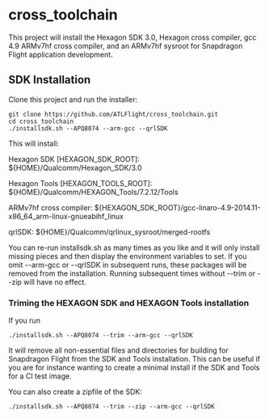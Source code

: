 # cross_toolchain

This project will install the Hexagon SDK 3.0, Hexagon cross compiler, gcc 4.9 ARMv7hf cross compiler, and an ARMv7hf sysroot for Snapdragon Flight application development.

## SDK Installation

Clone this project and run the installer:
```
git clone https://github.com/ATLFlight/cross_toolchain.git
cd cross_toolchain
./installsdk.sh --APQ8074 --arm-gcc --qrlSDK
```

This will install:

Hexagon SDK [HEXAGON_SDK_ROOT]: ${HOME}/Qualcomm/Hexagon_SDK/3.0

Hexagon Tools [HEXAGON_TOOLS_ROOT]: ${HOME}/Qualcomm/HEXAGON_Tools/7.2.12/Tools

ARMv7hf cross compiler: ${HEXAGON_SDK_ROOT}/gcc-linaro-4.9-2014.11-x86_64_arm-linux-gnueabihf_linux

qrlSDK: ${HOME}/Qualcomm/qrlinux_sysroot/merged-rootfs

You can re-run installsdk.sh as many times as you like and it will only install missing pieces and then display the environment variables to set.
If you omit --arm-gcc or --qrlSDK in subsequent runs, these packages will be removed from the installation. Running subsequent times without
--trim or --zip will have no effect.

### Triming the HEXAGON SDK and HEXAGON Tools installation

If you run
```
./installsdk.sh --APQ8074 --trim --arm-gcc --qrlSDK
```

It will remove all non-essential files and directories for building for Snapdragon Flight from the SDK and Tools installation.
This can be useful if you are for instance wanting to create a minimal install if the SDK and Tools for a CI test image.

You can also create a zipfile of the SDK:
```
./installsdk.sh --APQ8074 --trim --zip --arm-gcc --qrlSDK
```

